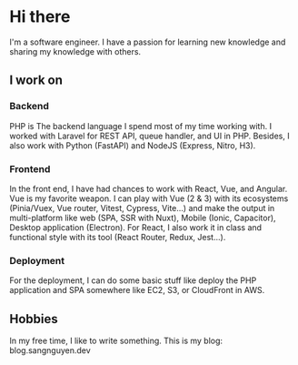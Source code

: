 # Hi there

I'm a software engineer. I have a passion for learning new knowledge and sharing my knowledge with others.

## I work on

### Backend

PHP is The backend language I spend most of my time working with. I worked with Laravel for REST API, queue handler, and UI in PHP. Besides, I also work with Python (FastAPI) and NodeJS (Express, Nitro, H3).

### Frontend

In the front end, I have had chances to work with React, Vue, and Angular. Vue is my favorite weapon. I can play with Vue (2 & 3) with its ecosystems (Pinia/Vuex, Vue router, Vitest, Cypress, Vite...) and make the output in multi-platform like web (SPA, SSR with Nuxt), Mobile (Ionic, Capacitor), Desktop application (Electron). For React, I also work it in class and functional style with its tool (React Router, Redux, Jest...).

### Deployment

For the deployment, I can do some basic stuff like deploy the PHP application and SPA somewhere like EC2, S3, or CloudFront in AWS.

## Hobbies

In my free time, I like to write something. This is my blog: blog.sangnguyen.dev

